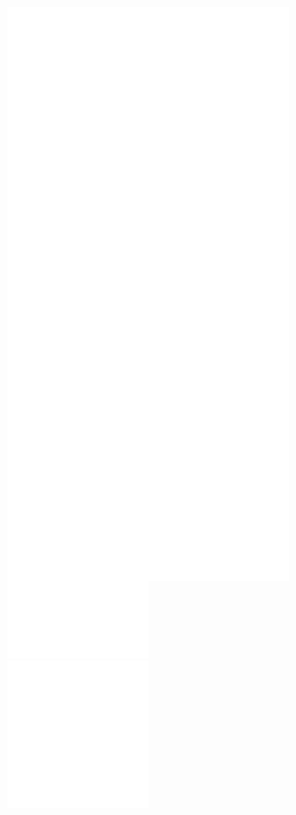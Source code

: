 
<img align="left" src="https://github.com/S0KPiseth/S0KPiseth/blob/main/github-metrics.svg"/>
<div style="width:50%;">
  <img src="https://github.com/S0KPiseth/S0KPiseth/blob/main/spotify-recently-played.svg"/>
  <img src="https://github.com/S0KPiseth/S0KPiseth/blob/main/metrics.plugin.combined.svg"/>
</div>


